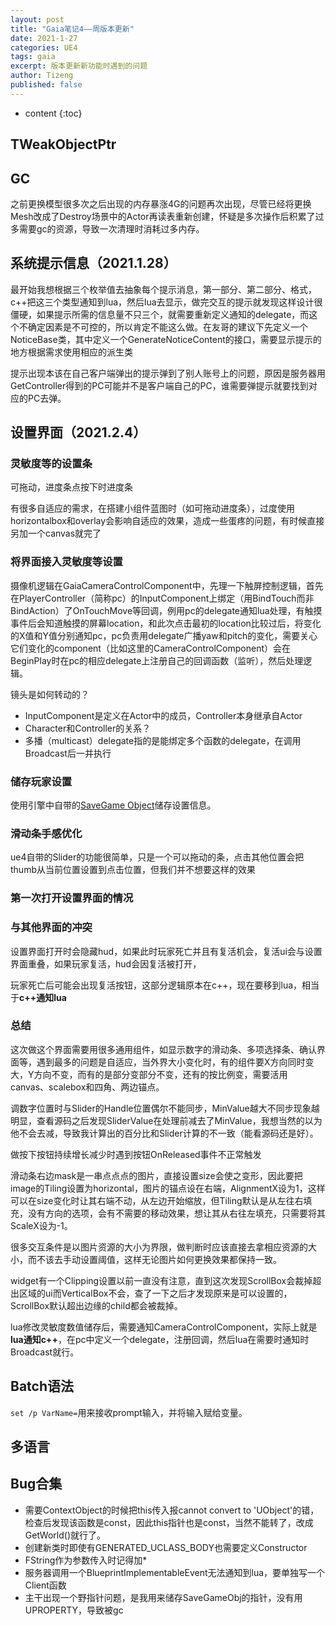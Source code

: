 ```yaml
---
layout: post
title: "Gaia笔记4——周版本更新"
date: 2021-1-27
categories: UE4
tags: gaia
excerpt: 版本更新新功能时遇到的问题
author: Tizeng
published: false
---
```


* content
{:toc}

## TWeakObjectPtr

## GC

之前更换模型很多次之后出现的内存暴涨4G的问题再次出现，尽管已经将更换Mesh改成了Destroy场景中的Actor再读表重新创建，怀疑是多次操作后积累了过多需要gc的资源，导致一次清理时消耗过多内存。

## 系统提示信息（2021.1.28）

最开始我想根据三个枚举值去抽象每个提示消息，第一部分、第二部分、格式，c++把这三个类型通知到lua，然后lua去显示，做完交互的提示就发现这样设计很僵硬，如果提示所需的信息量不只三个，就需要重新定义通知的delegate，而这个不确定因素是不可控的，所以肯定不能这么做。在友哥的建议下先定义一个NoticeBase类，其中定义一个GenerateNoticeContent的接口，需要显示提示的地方根据需求使用相应的派生类

提示出现本该在自己客户端弹出的提示弹到了别人账号上的问题，原因是服务器用GetController得到的PC可能并不是客户端自己的PC，谁需要弹提示就要找到对应的PC去弹。

## 设置界面（2021.2.4）

### 灵敏度等的设置条

可拖动，进度条点按下时进度条

有很多自适应的需求，在搭建小组件蓝图时（如可拖动进度条），过度使用horizontalbox和overlay会影响自适应的效果，造成一些蛋疼的问题，有时候直接另加一个canvas就完了

### 将界面接入灵敏度等设置

摄像机逻辑在GaiaCameraControlComponent中，先理一下触屏控制逻辑，首先在PlayerController（简称pc）的InputComponent上绑定（用BindTouch而非BindAction）了OnTouchMove等回调，例用pc的delegate通知lua处理，有触摸事件后会知道触摸的屏幕location，和此次点击最初的location比较过后，将变化的X值和Y值分别通知pc，pc负责用delegate广播yaw和pitch的变化，需要关心它们变化的component（比如这里的CameraControlComponent）会在BeginPlay时在pc的相应delegate上注册自己的回调函数（监听），然后处理逻辑。

镜头是如何转动的？

* InputComponent是定义在Actor中的成员，Controller本身继承自Actor
* Character和Controller的关系？
* 多播（multicast）delegate指的是能绑定多个函数的delegate，在调用Broadcast后一并执行

### 储存玩家设置

使用引擎中自带的[SaveGame Object](https://docs.unrealengine.com/en-US/InteractiveExperiences/SaveGame/index.html)储存设置信息。

### 滑动条手感优化

ue4自带的Slider的功能很简单，只是一个可以拖动的条，点击其他位置会把thumb从当前位置设置到点击位置，但我们并不想要这样的效果

### 第一次打开设置界面的情况

### 与其他界面的冲突

设置界面打开时会隐藏hud，如果此时玩家死亡并且有复活机会，复活ui会与设置界面重叠，如果玩家复活，hud会因复活被打开，

玩家死亡后可能会出现复活按钮，这部分逻辑原本在c++，现在要移到lua，相当于**c++通知lua**

### 总结

这次做这个界面需要用很多通用组件，如显示数字的滑动条、多项选择条、确认界面等，遇到最多的问题是自适应，当外界大小变化时，有的组件要X方向同时变大，Y方向不变，而有的是部分变部分不变，还有的按比例变，需要活用canvas、scalebox和四角、两边锚点。

调数字位置时与Slider的Handle位置偶尔不能同步，MinValue越大不同步现象越明显，查看源码之后发现SliderValue在处理前减去了MinValue，我想当然的以为他不会去减，导致我计算出的百分比和Slider计算的不一致（能看源码还是好）。

做按下按钮持续增长减少时遇到按钮OnReleased事件不正常触发

滑动条右边mask是一串点点点的图片，直接设置size会使之变形，因此要把image的Tiling设置为horizontal，图片的锚点设在右端，AlignmentX设为1，这样可以在size变化时让其右端不动，从左边开始缩放，但Tiling默认是从左往右填充，没有方向的选项，会有不需要的移动效果，想让其从右往左填充，只需要将其ScaleX设为-1。

很多交互条件是以图片资源的大小为界限，做判断时应该直接去拿相应资源的大小，而不该去手动设置阈值，这样无论图片如何更换效果都保持一致。

widget有一个Clipping设置以前一直没有注意，直到这次发现ScrollBox会裁掉超出区域的ui而VerticalBox不会，查了一下之后才发现原来是可以设置的，ScrollBox默认超出边缘的child都会被裁掉。

lua修改灵敏度数值储存后，需要通知CameraControlComponent，实际上就是**lua通知c++**，在pc中定义一个delegate，注册回调，然后lua在需要时通知时Broadcast就行。

## Batch语法

`set /p VarName=`用来接收prompt输入，并将输入赋给变量。



## 多语言

## Bug合集

* 需要ContextObject的时候把this传入报cannot convert to 'UObject'的错，检查后发现该函数是const，因此this指针也是const，当然不能转了，改成GetWorld()就行了。
* 创建新类时即使有GENERATED_UCLASS_BODY也需要定义Constructor
* FString作为参数传入时记得加*
* 服务器调用一个BlueprintImplementableEvent无法通知到lua，要单独写一个Client函数
* 主干出现一个野指针问题，是我用来储存SaveGameObj的指针，没有用UPROPERTY，导致被gc
